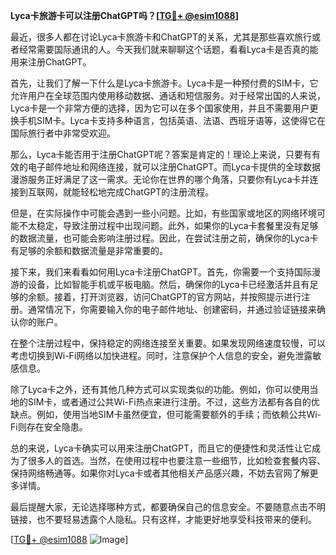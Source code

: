 **Lyca卡旅游卡可以注册ChatGPT吗？[[TG💪+ @esim1088](https://t.me/s/esim1088)]**

最近，很多人都在讨论Lyca卡旅游卡和ChatGPT的关系，尤其是那些喜欢旅行或者经常需要国际通讯的人。今天我们就来聊聊这个话题，看看Lyca卡是否真的能用来注册ChatGPT。

首先，让我们了解一下什么是Lyca卡旅游卡。Lyca卡是一种预付费的SIM卡，它允许用户在全球范围内使用移动数据、通话和短信服务。对于经常出国的人来说，Lyca卡是一个非常方便的选择，因为它可以在多个国家使用，并且不需要用户更换手机SIM卡。Lyca卡支持多种语言，包括英语、法语、西班牙语等，这使得它在国际旅行者中非常受欢迎。

那么，Lyca卡能否用于注册ChatGPT呢？答案是肯定的！理论上来说，只要有有效的电子邮件地址和网络连接，就可以注册ChatGPT。而Lyca卡提供的全球数据漫游服务正好满足了这一需求。无论你在世界的哪个角落，只要你有Lyca卡并连接到互联网，就能轻松地完成ChatGPT的注册流程。

但是，在实际操作中可能会遇到一些小问题。比如，有些国家或地区的网络环境可能不太稳定，导致注册过程中出现问题。此外，如果你的Lyca卡套餐里没有足够的数据流量，也可能会影响注册过程。因此，在尝试注册之前，确保你的Lyca卡有足够的余额和数据流量是非常重要的。

接下来，我们来看看如何用Lyca卡注册ChatGPT。首先，你需要一个支持国际漫游的设备，比如智能手机或平板电脑。然后，确保你的Lyca卡已经激活并且有足够的余额。接着，打开浏览器，访问ChatGPT的官方网站，并按照提示进行注册。通常情况下，你需要输入你的电子邮件地址、创建密码，并通过验证链接来确认你的账户。

在整个注册过程中，保持稳定的网络连接至关重要。如果发现网络速度较慢，可以考虑切换到Wi-Fi网络以加快进程。同时，注意保护个人信息的安全，避免泄露敏感信息。

除了Lyca卡之外，还有其他几种方式可以实现类似的功能。例如，你可以使用当地的SIM卡，或者通过公共Wi-Fi热点来进行注册。不过，这些方法都有各自的优缺点。例如，使用当地SIM卡虽然便宜，但可能需要额外的手续；而依赖公共Wi-Fi则存在安全隐患。

总的来说，Lyca卡确实可以用来注册ChatGPT，而且它的便捷性和灵活性让它成为了很多人的首选。当然，在使用过程中也要注意一些细节，比如检查套餐内容、保持网络畅通等。如果你对Lyca卡或者其他相关产品感兴趣，不妨去官网了解更多详情。

最后提醒大家，无论选择哪种方式，都要确保自己的信息安全。不要随意点击不明链接，也不要轻易透露个人隐私。只有这样，才能更好地享受科技带来的便利。

[[TG💪+ @esim1088](https://t.me/s/esim1088) ![Image](https://i.postimg.cc/4NQfJmqS/Snipaste-2025-05-13-00-14-12.png)]